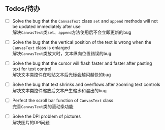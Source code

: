 Todos/待办
---------

- [ ] Solve the bug that the `CanvasText` class `set` and `append` methods will not be updated immediately after use  
解决`CanvasText`类`set`、`append`方法使用后不会立即更新的bug

- [ ] Solve the bug that the vertical position of the text is wrong when the `CanvasText` class is enlarged  
解决`CanvasText`类放大时，文本纵向位置错误的bug

- [ ] Solve the bug that the cursor will flash faster and faster after pasting text for text control  
解决文本类控件在粘贴文本后光标会越闪越快的bug

- [ ] Solve the bug that text shrinks and overflows after zooming text controls  
解决文本类控件缩放后文本产生缩水和溢出的bug

- [ ] Perfect the scroll bar function of `CanvasText` class  
完善`CanvasText`类的滚动条功能

- [ ] Solve the DPI problem of pictures  
解决图片的DPI问题
